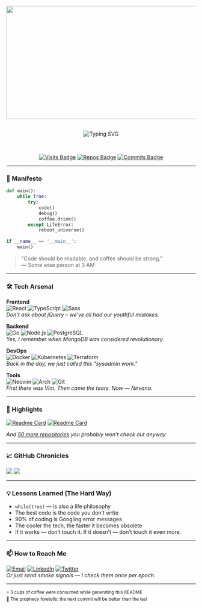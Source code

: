 <!-- Tip: Use GitHub’s dark theme for the best experience of this README -->
<div align="center">
  <br>
  <img src="https://raw.githubusercontent.com/GavinJN/GavinJN/main/matrix.gif" width="600" height="300">
  <br>
  <br>

  ![Typing SVG](https://readme-typing-svg.demolab.com?font=Fira+Code&weight=500&size=26&duration=4000&pause=1000&color=20C20E&center=true&vCenter=true&width=435&lines=Hello+World!+%F0%9F%91%8B;I'm+%3CGavin%3E;But+call+me+%3CSweety%3E;10+years+in+the+trenches;Full-stack+%26+then+some;Code+poet+%26+problem+slayer)
  
  <br>
  
  [![Visits Badge](https://badges.pufler.dev/visits/braydoncoyer/braydoncoyer?color=cyan)](https://badges.pufler.dev)
  [![Repos Badge](https://badges.pufler.dev/repos/cbornet?color=00ff00)](https://badges.pufler.dev)
  [![Commits Badge](https://badges.pufler.dev/commits/monthly/jasminaaa20)](https://badges.pufler.dev)

</div>

---

### 📜 Manifesto
```python
def main():
    while True:
        try:
            code() 
            debug()
            coffee.drink()
        except LifeError:
            reboot_universe()
            
if __name__ == '__main__':
    main()
```
> "Code should be readable, and coffee should be strong."  
> — Some wise person at 3 AM

---

### 🛠 Tech Arsenal
**Frontend**  
![React](https://img.shields.io/badge/-React-61DAFB?logo=react&logoColor=black)
![TypeScript](https://img.shields.io/badge/-TypeScript-3178C6?logo=typescript&logoColor=white)
![Sass](https://img.shields.io/badge/-Sass-CC6699?logo=sass&logoColor=white)  
*Don't ask about jQuery – we've all had our youthful mistakes.*

**Backend**  
![Go](https://img.shields.io/badge/-Go-00ADD8?logo=go&logoColor=white)
![Node.js](https://img.shields.io/badge/-Node.js-339933?logo=node.js&logoColor=white)
![PostgreSQL](https://img.shields.io/badge/-PostgreSQL-4169E1?logo=postgresql&logoColor=white)  
*Yes, I remember when MongoDB was considered revolutionary.*

**DevOps**  
![Docker](https://img.shields.io/badge/-Docker-2496ED?logo=docker&logoColor=white)
![Kubernetes](https://img.shields.io/badge/-Kubernetes-326CE5?logo=kubernetes&logoColor=white)
![Terraform](https://img.shields.io/badge/-Terraform-7B42BC?logo=terraform&logoColor=white)  
*Back in the day, we just called this "sysadmin work."*

**Tools**  
![Neovim](https://img.shields.io/badge/-Neovim-57A143?logo=neovim&logoColor=white)
![Arch](https://img.shields.io/badge/-Arch_Linux-1793D1?logo=arch-linux&logoColor=white)
![Git](https://img.shields.io/badge/-Git-F05032?logo=git&logoColor=white)  
*First there was Vim. Then came the tears. Now — Nirvana.*

---

### 🚀 Highlights
[![Readme Card](https://github-readme-stats.vercel.app/api/pin/?username=langchain-ai&repo=langchain&theme=dark)](https://github.com/yourusername/cool-repo-1)
[![Readme Card](https://github-readme-stats.vercel.app/api/pin/?username=solana-labs&repo=solana&theme=dark)](https://github.com/yourusername/cool-repo-2)

*And [50 more repositories](https://github.com/braydoncoyer?tab=repositories) you probably won’t check out anyway.*

---

### 📈 GitHub Chronicles
![](https://github-readme-stats.vercel.app/api?username=cbornet&show_icons=true&theme=dark&hide_title=true)
![](https://github-readme-streak-stats.herokuapp.com/?user=cbornet&theme=dark)

---

### 💡 Lessons Learned (The Hard Way)
- `while(true)` — is also a life philosophy
- The best code is the code you don’t write
- 90% of coding is Googling error messages
- The cooler the tech, the faster it becomes obsolete
- If it works — don’t touch it. If it doesn’t — don’t touch it even more.

---

### 📫 How to Reach Me
[![Email](https://img.shields.io/badge/-Email%20Me-D14836?logo=gmail&logoColor=white)](mailto:you@example.com)
[![LinkedIn](https://img.shields.io/badge/-LinkedIn-0A66C2?logo=linkedin&logoColor=white)](https://linkedin.com/in/yourprofile)
[![Twitter](https://img.shields.io/badge/-Twitter-1DA1F2?logo=twitter&logoColor=white)](https://twitter.com/yourhandle)  
*Or just send smoke signals — I check them once per epoch.*

---

<sub>⚡ 3 cups of coffee were consumed while generating this README</sub>  
<sub>🔮 The prophecy foretells: the next commit will be better than the last</sub>
